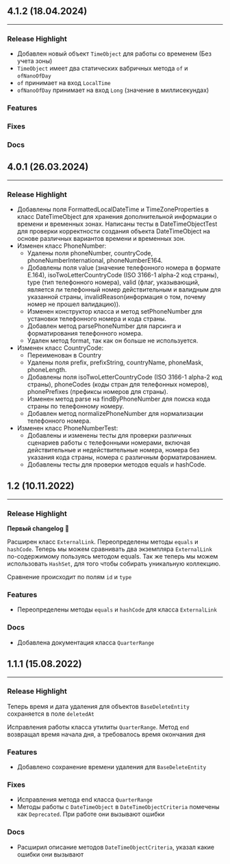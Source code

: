 ## 4.1.2 (18.04.2024)

----

### Release Highlight

- Добавлен новый объект `TimeObject` для работы со временем (Без учета зоны)
- `TimeObject` имеет два статических вабричных метода `of` и `ofNanoOfDay`
- `of` принимает на вход `LocalTime`
- `ofNanoOfDay` принимает на вход `Long` (значение в миллисекундах)

### Features

### Fixes

### Docs


## 4.0.1 (26.03.2024)

----

### Release Highlight ###
- Добавлены поля FormattedLocalDateTime и TimeZoneProperties в класс DateTimeObject для хранения дополнительной 
  информации о времени и временных зонах. Написаны тесты в DateTimeObjectTest для проверки корректности создания 
  объекта DateTimeObject на основе различных вариантов времени и временных зон.
- Изменен класс PhoneNumber:
  - Удалены поля phoneNumber, countryCode, phoneNumberInternational, phoneNumberE164. 
  - Добавлены поля value (значение телефонного номера в формате E.164), isoTwoLetterCountryCode
   (ISO 3166-1 alpha-2 код страны), type (тип телефонного номера), valid (флаг, указывающий, является ли телефонный 
   номер действительным и валидным для указанной страны, invalidReason(информация о том, почему номер не прошел валидацию)).
  - Изменен конструктор класса и метод setPhoneNumber для установки телефонного номера и кода страны. 
  - Добавлен метод parsePhoneNumber для парсинга и форматирования телефонного номера. 
  - Удален метод format, так как он больше не используется.
- Изменен класс CountryCode:
  - Переименован в Country
  - Удалены поля prefix, prefixString, countryName, phoneMask, phoneLength. 
  - Добавлены поля isoTwoLetterCountryCode (ISO 3166-1 alpha-2 код страны), phoneCodes (коды стран для телефонных номеров), 
    phonePrefixes (префиксы номеров для страны). 
  - Изменен метод parse на findByPhoneNumber для поиска кода страны по телефонному номеру. 
  - Добавлен метод normalizePhoneNumber для нормализации телефонного номера. 
- Изменен класс PhoneNumberTest:
  - Добавлены и изменены тесты для проверки различных сценариев работы с телефонными номерами, включая действительные 
    и недействительные номера, номера без указания кода страны, номера с различным форматированием. 
  - Добавлены тесты для проверки методов equals и hashCode.

## 1.2 (10.11.2022)

----

### Release Highlight

**Первый changelog** 🎉

Расширен класс `ExternalLink`. Переопределены методы `equals` и `hashCode`.
Теперь мы можем сравнивать два экземпляра `ExternalLink` по-содержимому пользуясь методом equals.
Так же теперь мы можем использовать `HashSet`, для того чтобы собирать уникальную коллекцию.

Сравнение происходит по полям `id` и `type`

### Features

- Переопределены методы `equals` и `hashCode` для класса `ExternalLink`

### Docs

- Добавлена документация класса `QuarterRange`

## 1.1.1 (15.08.2022)

----

### Release Highlight

Теперь время и дата удаления для объектов `BaseDeleteEntity` сохраняется в поле `deletedAt`

Исправления работы класса утилиты `QuarterRange`. Метод `end` возвращал время начала дня, а требовалось время окончания
дня

### Features

- Добавлено сохранение времени удаления для `BaseDeleteEntity`

### Fixes

- Исправления метода end класса `QuarterRange`
- Методы работы с `DateTimeObject` в `DateTimeObjectCriteria` помечены как `Deprecated`. При работе они вызывают ошибки

### Docs

- Расширил описание методов `DateTimeObjectCriteria`, указал какие ошибки они вызывают
